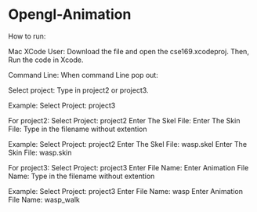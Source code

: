 # Opengl-Animation

How to run:

Mac XCode User:
Download the file and open the cse169.xcodeproj. Then, Run the code in Xcode.

Command Line:
When command Line pop out:

Select project:
  Type in project2 or project3.
  
  Example:
  Select Project: project3

For project2: 
Select Project: project2
Enter The Skel File: 
Enter The Skin File: 
  Type in the filename without extention
  
  Example:
    Select Project: project2
    Enter The Skel File: wasp.skel
    Enter The Skin File: wasp.skin

For  project3: 
Select Project: project3
Enter File Name: 
Enter Animation File Name: 
  Type in the filename without extention
  
  Example:
    Select Project: project3
    Enter File Name: wasp
    Enter Animation File Name: wasp_walk


